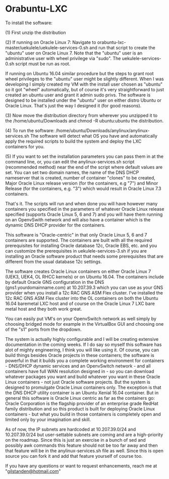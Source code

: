 # Orabuntu-LXC

To install the software:

(1) First unzip the distribution

(2) If running on Oracle Linux 7:  Navigate to orabuntu-lxc-master/uekulele/uekulele-services-0.sh and run that script to create the "ubuntu" user on Oracle Linux 7.  Note that the "ubuntu" user is an administrative user with wheel privilege via "sudo".  The uekulele-services-0.sh script must be run as root.

If running on Ubuntu 16.04 similar procedure but the steps to grant root wheel privileges to the "ubuntu" user might be slightly different.  When I was developing I simply created my VM with the install user chosen as "ubuntu" so it got "wheel" automatically, but of course it's very straightforward to just created an ubuntu user and grant it admin sudo privs.  The software is designed to be installed under the "ubuntu" user on either distro Ubuntu or Oracle Linux.  That's just the way I designed it (for good reasons).

(3) Now move the distribution directory from wherever you unzipped it to the /home/ubuntu/Downloads and chmod -R ubuntu:ubuntu the distribution.

(4) To run the software:  /home/ubuntu/Downloads/anylinux/anylinux-services.sh The software will detect what OS you have and automatically apply the required scripts to build the system and deploy the LXC containers for you.

(5) If you want to set the installation parameters you can pass them in at the command line, or, you can edit the anylinux-services.sh script (recommended method) near the end of the script where default values are set.  You can set two domain names, the name of the DNS DHCP nameserver that is created, number of container "clones" to be created, Major Oracle Linux release version (for the containers, e.g "7") and Minor Release (for the containers, e.g. "3") which would result in Oracle Linux 7.3 containers.

That's it.  The scripts will run and when done you will have however many containers you specified in the parameters of whatever Oracle Linux release specified (supports Oracle Linux 5, 6 and 7) and you will have them running on an OpenvSwith network and will also have a container which is the dynamic DNS DHCP provider for the containers.

This software is "Oracle-centric" in that only Oracle Linux 5, 6 and 7 containers are supported.  The containers are built with all the required prerequisites for installing Oracle database 12c, Oracle EBS, etc. and you can customize the prerequisites in uekulele-services-3.sh if you are installing an Oracle software product that needs some prerequisites that are different from the usual database 12c settings.

The software creates Oracle Linux containers on either Oracle Linux 7 (UEK3, UEK4, OL RHCC kernels) or on Ubuntu 16.04. The containers include by default Oracle GNS configuration in the DNS (gns1.yourdomainname.com) at 10.207.39.3 which you can use as your GNS provider when you install a 12c RAC GNS ASM Flex cluster.  I've installed the 12c RAC GNS ASM Flex cluster into the OL containers on both the Ubuntu 16.04 baremetal LXC host and of course on the Oracle Linux 7 LXC bare metal host and they both work great.

You can easily put VM's on your OpenvSwitch network as well simply by choosing bridged mode for example in the VirtualBox GUI and choosing one of the "s1" ports from the dropdown.  

The system is actually highly configurable and I will be creating extensive documentation in the coming weeks.  If I do say so myself this software has alot of mighty engineering, I think you will like using it.  Of course, you can build things besides Oracle projects in these containers; the software is powerful in that it builds you a complete working environment for containers - DNS/DHCP dynamic services and an OpenvSwitch network - and all containers have full WAN resolution designed in - so you can download whatever packages you want and build whatever you want in these Oracle Linux containers - not just Oracle software projects.  But the system is designed to promulgate Oracle Linux containers only.  The exception is that the DNS DHCP utility container is an Ubuntu Xenial 16.04 container.  But in general this software is Oracle Linux centric as far as the containers go:  Oracle Corporation is the flagship provider of an enterprise grade RedHat family distribution and so this product is built for deploying Oracle Linux containers - but what you build in those containers is completely open and limited only by your imagination and skill.

As of now, the IP subnets are hardcoded at 10.207.39.0/24 and 10.207.39.0/24 but user-settable subnets are coming and are a high-priority on the roadmap.  Since this is just an exercise in a bunch of sed and possibly awk commands this feature should not be too far away and then that feature will be in the anylinux-services.sh file as well.  Since this is open source you can fork it and add that feature yourself of course too.

If you have any questions or want to request enhancements, reach me at "gilstanden@hotmail.com"
